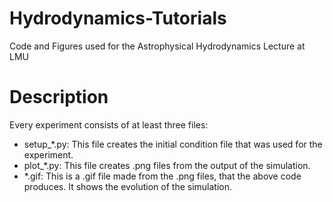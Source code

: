 # Hydrodynamics-Tutorials
 Code and Figures used for the Astrophysical Hydrodynamics Lecture at LMU
 
# Description
Every experiment consists of at least three files:

- setup\_\*.py: This file creates the initial condition file that was used for the experiment.
- plot\_\*.py: This file creates .png files from the output of the simulation.
- \*.gif: This is a .gif file made from the .png files, that the above code produces. It shows the evolution of the simulation.

